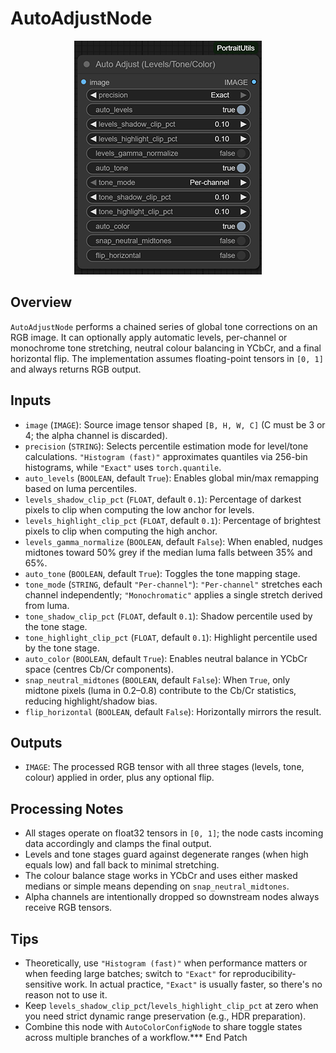# AutoAdjustNode
<div align="center"><img src="screenshots/auto_adjust_node.png" alt="Screenshot" width="300" /></div>



## Overview
`AutoAdjustNode` performs a chained series of global tone corrections on an RGB image. It can optionally apply automatic levels, per-channel or monochrome tone stretching, neutral colour balancing in YCbCr, and a final horizontal flip. The implementation assumes floating-point tensors in `[0, 1]` and always returns RGB output.

## Inputs
- `image` (`IMAGE`): Source image tensor shaped `[B, H, W, C]` (C must be 3 or 4; the alpha channel is discarded).
- `precision` (`STRING`): Selects percentile estimation mode for level/tone calculations. `"Histogram (fast)"` approximates quantiles via 256-bin histograms, while `"Exact"` uses `torch.quantile`.
- `auto_levels` (`BOOLEAN`, default `True`): Enables global min/max remapping based on luma percentiles.
- `levels_shadow_clip_pct` (`FLOAT`, default `0.1`): Percentage of darkest pixels to clip when computing the low anchor for levels.
- `levels_highlight_clip_pct` (`FLOAT`, default `0.1`): Percentage of brightest pixels to clip when computing the high anchor.
- `levels_gamma_normalize` (`BOOLEAN`, default `False`): When enabled, nudges midtones toward 50% grey if the median luma falls between 35% and 65%.
- `auto_tone` (`BOOLEAN`, default `True`): Toggles the tone mapping stage.
- `tone_mode` (`STRING`, default `"Per-channel"`): `"Per-channel"` stretches each channel independently; `"Monochromatic"` applies a single stretch derived from luma.
- `tone_shadow_clip_pct` (`FLOAT`, default `0.1`): Shadow percentile used by the tone stage.
- `tone_highlight_clip_pct` (`FLOAT`, default `0.1`): Highlight percentile used by the tone stage.
- `auto_color` (`BOOLEAN`, default `True`): Enables neutral balance in YCbCr space (centres Cb/Cr components).
- `snap_neutral_midtones` (`BOOLEAN`, default `False`): When `True`, only midtone pixels (luma in 0.2–0.8) contribute to the Cb/Cr statistics, reducing highlight/shadow bias.
- `flip_horizontal` (`BOOLEAN`, default `False`): Horizontally mirrors the result.

## Outputs
- `IMAGE`: The processed RGB tensor with all three stages (levels, tone, colour) applied in order, plus any optional flip.

## Processing Notes
- All stages operate on float32 tensors in `[0, 1]`; the node casts incoming data accordingly and clamps the final output.
- Levels and tone stages guard against degenerate ranges (when high equals low) and fall back to minimal stretching.
- The colour balance stage works in YCbCr and uses either masked medians or simple means depending on `snap_neutral_midtones`.
- Alpha channels are intentionally dropped so downstream nodes always receive RGB tensors.

## Tips
- Theoretically, use `"Histogram (fast)"` when performance matters or when feeding large batches; switch to `"Exact"` for reproducibility-sensitive work. In actual practice, `"Exact"` is usually faster, so there's no reason not to use it.
- Keep `levels_shadow_clip_pct`/`levels_highlight_clip_pct` at zero when you need strict dynamic range preservation (e.g., HDR preparation).
- Combine this node with `AutoColorConfigNode` to share toggle states across multiple branches of a workflow.*** End Patch

